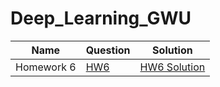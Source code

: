 # Deep_Learning_GWU

|Name|Question|Solution|
|----|----|----|
|Homework 6|[HW6](./dl_hw6.pdf)|[HW6 Solution](./Homework6)|

